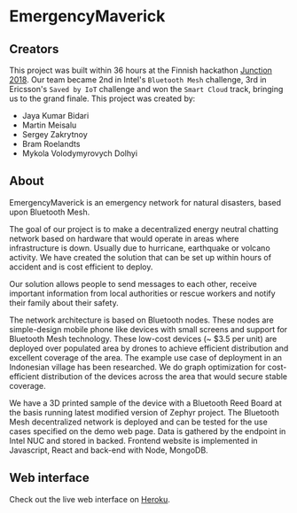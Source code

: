# EmergencyMaverick

## Creators
This project was built within 36 hours at the Finnish hackathon [Junction 2018](https://hackjunction.com/). Our team became 2nd in Intel's `Bluetooth Mesh` challenge, 3rd in Ericsson's `Saved by IoT` challenge and won the `Smart Cloud` track, bringing us to the grand finale. This project was created by:
- Jaya Kumar Bidari
- Martin Meisalu
- Sergey Zakrytnoy
- Bram Roelandts
- Mykola Volodymyrovych Dolhyi

## About

EmergencyMaverick is an emergency network for natural disasters, based upon Bluetooth Mesh.

The goal of our project is to make a decentralized energy neutral chatting network based on hardware  that would operate in areas where infrastructure is down.  Usually due to hurricane, earthquake or volcano activity. We have created the solution that can be set up within hours of accident and is cost efficient to deploy.

Our solution allows  people to send messages to each other, receive important information from  local authorities or rescue workers and notify their family about their safety. 

The network architecture is based on Bluetooth nodes. These nodes are simple-design mobile phone like devices with small screens and support for Bluetooth Mesh technology.
These low-cost devices (~ $3.5 per unit) are deployed over populated area by drones to achieve efficient distribution and excellent coverage of the area.  The example use case of deployment in an Indonesian village has been researched. We do graph optimization for cost-efficient distribution of the devices across the area that would secure stable coverage.

We have a 3D printed sample of the device with a Bluetooth Reed Board at the basis running latest modified version of Zephyr project. The Bluetooth Mesh decentralized network is deployed and can be tested for the use cases specified on the demo web page.  Data is gathered by the endpoint in Intel NUC and stored in backed. Frontend website is implemented  in Javascript, React and back-end with Node, MongoDB.


## Web interface
Check out the live web interface on [Heroku](https://obscure-lowlands-25171.herokuapp.com/demo).

